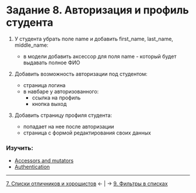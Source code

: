 # Задание 8. Авторизация и профиль студента
1. У студента убрать поле name и добавить first_name, last_name, middle_name:
    - в модели добавить аксессор для поля name - который будет выдавать полное ФИО

2. Добавить возможность авторизации под студентом:
    - страница логина
    - в навбаре у авторизованного:
        - ссылка на профиль
        - кнопка выход

3. Добавить страницу профиля студента:
    - попадает на нее после авторизации
    - страница с формой редактирования своих данных

### Изучить:
- [Accessors and mutators](https://laravel.com/docs/eloquent-mutators)
- [Authentication](https://laravel.com/docs/authentication)

---
[7. Списки отличников и хорошистов](mission-7.md) ← | → [9. Фильтры в списках](mission-9.md)
